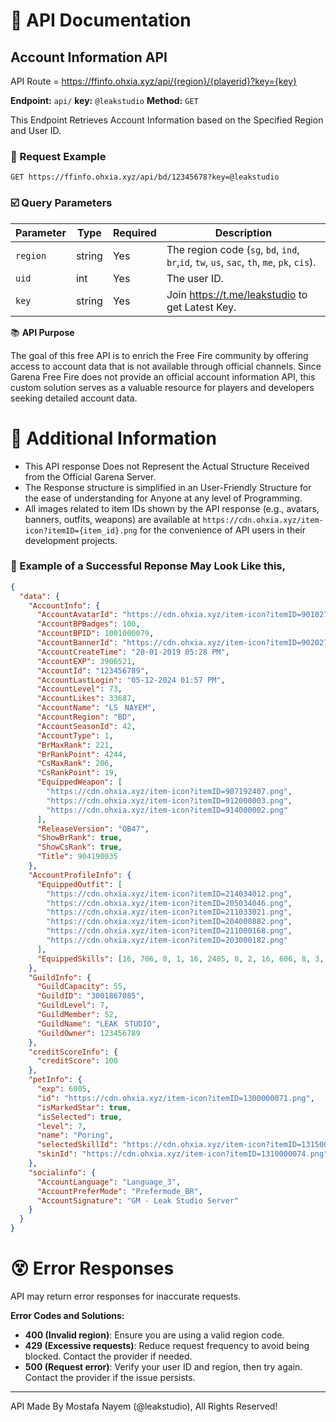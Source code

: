# 📝 API Documentation

##  Account Information API
API Route = https://ffinfo.ohxia.xyz/api/{region}/{playerid}?key={key}

**Endpoint:** `api/`
**key:** `@leakstudio`
**Method:** `GET`  

This Endpoint Retrieves Account Information based on the Specified Region and User ID.

### 📨 Request Example
```http
GET https://ffinfo.ohxia.xyz/api/bd/12345678?key=@leakstudio
```

### ☑️ Query Parameters

| Parameter | Type   | Required | Description                   |
|-----------|--------|----------|-------------------------------|
| `region`  | string | Yes      | The region code (`sg`, `bd`, `ind`, `br`,`id`, `tw`, `us`, `sac`, `th`, `me`, `pk`, `cis`).|
| `uid`     | int | Yes      | The user ID.                  |
| `key`     | string | Yes      | Join https://t.me/leakstudio to get Latest Key.                  |


📚 **API Purpose**

The goal of this free API is to enrich the Free Fire community by offering access to account data that is not available through official channels. Since Garena Free Fire does not provide an official account information API, this custom solution serves as a valuable resource for players and developers seeking detailed account data.


# 📁 Additional Information

- This API response Does not Represent the Actual Structure Received from the Official Garena Server.
- The Response structure is simplified in an User-Friendly Structure for the ease of understanding for Anyone at any level of Programming.
- All images related to item IDs shown by the API response (e.g., avatars, banners, outfits, weapons) are available at `https://cdn.ohxia.xyz/item-icon?itemID={item_id}.png` for the convenience of API users in their development projects.


### 💬 Example of a Successful Reponse May Look Like this,
```json
{
  "data": {
    "AccountInfo": {
      "AccountAvatarId": "https://cdn.ohxia.xyz/item-icon?itemID=901027035.png",
      "AccountBPBadges": 100,
      "AccountBPID": 1001000079,
      "AccountBannerId": "https://cdn.ohxia.xyz/item-icon?itemID=902027015.png",
      "AccountCreateTime": "20-01-2019 05:28 PM",
      "AccountEXP": 3906521,
      "AccountId": "123456789",
      "AccountLastLogin": "05-12-2024 01:57 PM",
      "AccountLevel": 73,
      "AccountLikes": 33687,
      "AccountName": "LSㅤNAYEM",
      "AccountRegion": "BD",
      "AccountSeasonId": 42,
      "AccountType": 1,
      "BrMaxRank": 221,
      "BrRankPoint": 4244,
      "CsMaxRank": 206,
      "CsRankPoint": 19,
      "EquippedWeapon": [
        "https://cdn.ohxia.xyz/item-icon?itemID=907192407.png",
        "https://cdn.ohxia.xyz/item-icon?itemID=912000003.png",
        "https://cdn.ohxia.xyz/item-icon?itemID=914000002.png"
      ],
      "ReleaseVersion": "OB47",
      "ShowBrRank": true,
      "ShowCsRank": true,
      "Title": 904190035
    },
    "AccountProfileInfo": {
      "EquippedOutfit": [
        "https://cdn.ohxia.xyz/item-icon?itemID=214034012.png",
        "https://cdn.ohxia.xyz/item-icon?itemID=205034046.png",
        "https://cdn.ohxia.xyz/item-icon?itemID=211033021.png",
        "https://cdn.ohxia.xyz/item-icon?itemID=204000882.png",
        "https://cdn.ohxia.xyz/item-icon?itemID=211000168.png",
        "https://cdn.ohxia.xyz/item-icon?itemID=203000182.png"
      ],
      "EquippedSkills": [16, 706, 8, 1, 16, 2405, 8, 2, 16, 606, 8, 3, 16, 3406]
    },
    "GuildInfo": {
      "GuildCapacity": 55,
      "GuildID": "3001867085",
      "GuildLevel": 7,
      "GuildMember": 52,
      "GuildName": "LEAKㅤSTUDIO",
      "GuildOwner": 123456789
    },
    "creditScoreInfo": {
      "creditScore": 100
    },
    "petInfo": {
      "exp": 6005,
      "id": "https://cdn.ohxia.xyz/item-icon?itemID=1300000071.png",
      "isMarkedStar": true,
      "isSelected": true,
      "level": 7,
      "name": "Poring",
      "selectedSkillId": "https://cdn.ohxia.xyz/item-icon?itemID=1315000006.png",
      "skinId": "https://cdn.ohxia.xyz/item-icon?itemID=1310000074.png"
    },
    "socialinfo": {
      "AccountLanguage": "Language_3",
      "AccountPreferMode": "Prefermode_BR",
      "AccountSignature": "GM - Leak Studio Server"
    }
  }
}

```
# 😵 Error Responses
API may return error responses for inaccurate requests.

**Error Codes and Solutions:**
- **400 (Invalid region)**: Ensure you are using a valid region code.
- **429 (Excessive requests)**: Reduce request frequency to avoid being blocked. Contact the provider if needed.
- **500 (Request error)**: Verify your user ID and region, then try again. Contact the provider if the issue persists.

---

API Made By Mostafa Nayem (@leakstudio),
All Rights Reserved!
